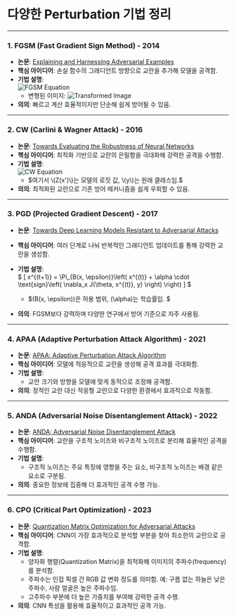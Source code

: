 # 다양한 Perturbation 기법 정리

---

### 1. **FGSM (Fast Gradient Sign Method) - 2014**
- **논문**: [Explaining and Harnessing Adversarial Examples](https://arxiv.org/abs/1412.6572)  
- **핵심 아이디어**: 손실 함수의 그래디언트 방향으로 교란을 추가해 모델을 공격함.  
- **기법 설명**:  
  ![FGSM Equation](https://latex.codecogs.com/png.latex?\eta%20=%20\epsilon%20\cdot%20\text{sign}(\nabla_x%20J(\theta,%20x,%20y)))  
  - 변형된 이미지: ![Transformed Image](https://latex.codecogs.com/png.latex?x%27%20=%20x%20+%20\eta)  
- **의의**: 빠르고 계산 효율적이지만 단순해 쉽게 방어될 수 있음.

---

### 2. **CW (Carlini & Wagner Attack) - 2016**
- **논문**: [Towards Evaluating the Robustness of Neural Networks](https://arxiv.org/abs/1608.04644)  
- **핵심 아이디어**: 최적화 기반으로 교란의 은밀함을 극대화해 강력한 공격을 수행함.  
- **기법 설명**:  
  ![CW Equation](https://latex.codecogs.com/png.latex?f(x%27)%20=%20\max(Z(x%27)_y%20-%20\max_{i%20\neq%20y}%20Z(x%27)_i,%20-\kappa))  
  - $여기서 \(Z(x')\)는 모델의 로짓 값, \(y\)는 원래 클래스임.$  
- **의의**: 최적화된 교란으로 기존 방어 메커니즘을 쉽게 우회할 수 있음.

---

### 3. **PGD (Projected Gradient Descent) - 2017**
- **논문**: [Towards Deep Learning Models Resistant to Adversarial Attacks](https://arxiv.org/abs/1706.06083)  
- **핵심 아이디어**: 여러 단계로 나눠 반복적인 그래디언트 업데이트를 통해 강력한 교란을 생성함.  
- **기법 설명**:  
  $
  \[
x^{(t+1)} = \Pi_{B(x, \epsilon)}\left( x^{(t)} + \alpha \cdot \text{sign}\left( \nabla_x J(\theta, x^{(t)}, y) \right) \right)
\]
$

  - $\(B(x, \epsilon)\)은 허용 범위, \(\alpha\)는 학습률임.  $
- **의의**: FGSM보다 강력하며 다양한 연구에서 방어 기준으로 자주 사용됨.

---

### 4. **APAA (Adaptive Perturbation Attack Algorithm) - 2021**
- **논문**: [APAA: Adaptive Perturbation Attack Algorithm](https://arxiv.org/abs/2111.13841)  
- **핵심 아이디어**: 모델에 적응적으로 교란을 생성해 공격 효과를 극대화함.  
- **기법 설명**:  
  - 교란 크기와 방향을 모델에 맞게 동적으로 조정해 공격함.  
- **의의**: 정적인 교란 대신 적응형 교란으로 다양한 환경에서 효과적으로 작동함.

---

### 5. **ANDA (Adversarial Noise Disentanglement Attack) - 2022**
- **논문**: [ANDA: Adversarial Noise Disentanglement Attack](https://arxiv.org/abs/2209.11964)  
- **핵심 아이디어**: 교란을 구조적 노이즈와 비구조적 노이즈로 분리해 효율적인 공격을 수행함.  
- **기법 설명**:  
  - 구조적 노이즈는 주요 특징에 영향을 주는 요소, 비구조적 노이즈는 배경 같은 요소로 구분됨.  
- **의의**: 중요한 정보에 집중해 더 효과적인 공격 수행 가능.

---

### 6. **CPO (Critical Part Optimization) - 2023**
- **논문**: [Quantization Matrix Optimization for Adversarial Attacks](https://arxiv.org/abs/2312.06199)  
- **핵심 아이디어**: CNN이 가장 효과적으로 분석할 부분을 찾아 최소한의 교란으로 공격함.  
- **기법 설명**:  
  - 양자화 행렬(Quantization Matrix)을 최적화해 이미지의 주파수(frequency)를 분석함.  
  - 주파수는 인접 픽셀 간 RGB 값 변화 정도를 의미함. 예: 구름 없는 하늘은 낮은 주파수, 사람 얼굴은 높은 주파수임.  
  - 고주파수 부분에 더 높은 가중치를 부여해 강력한 공격 수행.  
- **의의**: CNN 특성을 활용해 효율적이고 효과적인 공격 가능.
